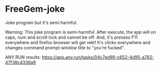 # FreeGem-joke
Joke program but it's semi harmful.

Warning: This joke program is semi-harmful. After execute, the app will on caps, num and scroll lock and cannot be off. And, it's presses F11 everywhere and firefox browser will get rekt!
It's clicks everywhere and changes command prompt window title to "you're fucked".


ANY.RUN results: https://app.any.run/tasks/04c7ed99-c652-4d95-a782-47f38c4336a9
